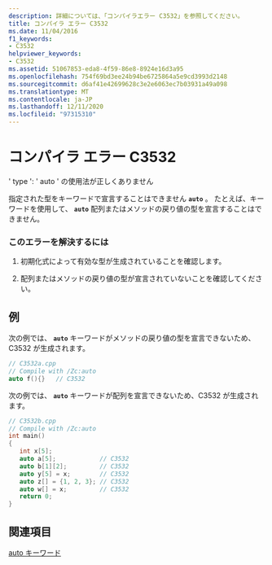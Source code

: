 ```yaml
---
description: 詳細については、「コンパイラエラー C3532」を参照してください。
title: コンパイラ エラー C3532
ms.date: 11/04/2016
f1_keywords:
- C3532
helpviewer_keywords:
- C3532
ms.assetid: 51067853-eda8-4f59-86e8-8924e16d3a95
ms.openlocfilehash: 754f69bd3ee24b94be6725864a5e9cd3993d2148
ms.sourcegitcommit: d6af41e42699628c3e2e6063ec7b03931a49a098
ms.translationtype: MT
ms.contentlocale: ja-JP
ms.lasthandoff: 12/11/2020
ms.locfileid: "97315310"
---
```

# <a name="compiler-error-c3532"></a>コンパイラ エラー C3532

' type ': ' auto ' の使用法が正しくありません

指定された型をキーワードで宣言することはできません **`auto`** 。 たとえば、キーワードを使用して、 **`auto`** 配列またはメソッドの戻り値の型を宣言することはできません。

### <a name="to-correct-this-error"></a>このエラーを解決するには

1. 初期化式によって有効な型が生成されていることを確認します。

1. 配列またはメソッドの戻り値の型が宣言されていないことを確認してください。

## <a name="examples"></a>例

次の例では、 **`auto`** キーワードがメソッドの戻り値の型を宣言できないため、C3532 が生成されます。

```cpp
// C3532a.cpp
// Compile with /Zc:auto
auto f(){}   // C3532
```

次の例では、 **`auto`** キーワードが配列を宣言できないため、C3532 が生成されます。

```cpp
// C3532b.cpp
// Compile with /Zc:auto
int main()
{
   int x[5];
   auto a[5];            // C3532
   auto b[1][2];         // C3532
   auto y[5] = x;        // C3532
   auto z[] = {1, 2, 3}; // C3532
   auto w[] = x;         // C3532
   return 0;
}
```

## <a name="see-also"></a>関連項目

[auto キーワード](../../cpp/auto-cpp.md)

